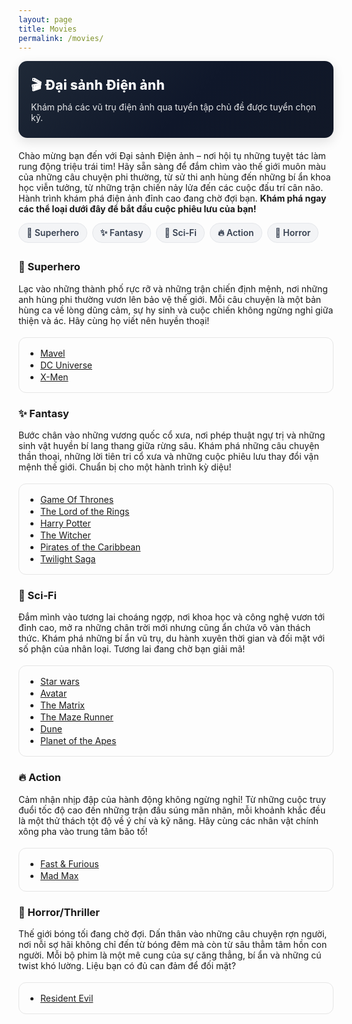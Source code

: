 ```yaml
---
layout: page
title: Movies
permalink: /movies/
---
```


<style>
.movies-hero{padding:24px 20px;border-radius:14px;background:linear-gradient(135deg,#1f2937,#0f172a 55%,#111827);color:#fff;margin:4px 0 20px;box-shadow:0 6px 18px rgba(0,0,0,.12)}
.movies-hero h2{margin:0 0 6px;font-weight:800;letter-spacing:.3px}
.movies-hero p{margin:0;opacity:.9}
.movies-chips{display:flex;flex-wrap:wrap;gap:8px;margin:14px 0 28px}
.movies-chip{background:#f3f4f6;border:1px solid #e5e7eb;border-radius:999px;padding:6px 12px;font-weight:600;text-decoration:none;color:#374151}
.movies-chip:hover{background:#e5e7eb;border-color:#d1d5db}
.movies-section{border:1px solid #e6e6e6;border-radius:12px;padding:14px 16px;margin:18px 0}
.movies-links{margin:0;padding-left:18px}
.movies-links li{margin:2px 0}
</style>

<div class="movies-hero">
  <h2>🎬 Đại sảnh Điện ảnh</h2>
  <p>Khám phá các vũ trụ điện ảnh qua tuyển tập chủ đề được tuyển chọn kỹ.</p>
</div>

Chào mừng bạn đến với Đại sảnh Điện ảnh – nơi hội tụ những tuyệt tác làm rung động triệu trái tim! Hãy sẵn sàng để đắm chìm vào thế giới muôn màu của những câu chuyện phi thường, từ sử thi anh hùng đến những bí ẩn khoa học viễn tưởng, từ những trận chiến nảy lửa đến các cuộc đấu trí cân não. Hành trình khám phá điện ảnh đỉnh cao đang chờ đợi bạn. **Khám phá ngay các thể loại dưới đây để bắt đầu cuộc phiêu lưu của bạn!**

<div class="movies-chips">
  <a class="movies-chip" href="#superhero">🦸 Superhero</a>
  <a class="movies-chip" href="#fantasy">✨ Fantasy</a>
  <a class="movies-chip" href="#sci-fi">🚀 Sci‑Fi</a>
  <a class="movies-chip" href="#action">🔥 Action</a>
  <a class="movies-chip" href="#horror">👻 Horror</a>
</div>

<h3 id="superhero">🦸 Superhero</h3>
Lạc vào những thành phố rực rỡ và những trận chiến định mệnh, nơi những anh hùng phi thường vươn lên bảo vệ thế giới. Mỗi câu chuyện là một bản hùng ca về lòng dũng cảm, sự hy sinh và cuộc chiến không ngừng nghỉ giữa thiện và ác. Hãy cùng họ viết nên huyền thoại!

<div class="movies-section">
  <ul class="movies-links">
    <li><a href="{% link blogs/mavel.md %}">Mavel</a></li>
    <li><a href="{% link blogs/dc-universe.md %}">DC Universe</a></li>
    <li><a href="{% link blogs/x-men.md %}">X-Men</a></li>
  </ul>
</div>

<h3 id="fantasy">✨ Fantasy</h3>
Bước chân vào những vương quốc cổ xưa, nơi phép thuật ngự trị và những sinh vật huyền bí lang thang giữa rừng sâu. Khám phá những câu chuyện thần thoại, những lời tiên tri cổ xưa và những cuộc phiêu lưu thay đổi vận mệnh thế giới. Chuẩn bị cho một hành trình kỳ diệu!

<div class="movies-section">
  <ul class="movies-links">
    <li><a href="{% link blogs/game-of-thrones.md %}">Game Of Thrones</a></li>
    <li><a href="{% link blogs/the-lord-of-the-rings.md %}">The Lord of the Rings</a></li>
    <li><a href="{% link blogs/harry-potter.md %}">Harry Potter</a></li>
    <li><a href="{% link blogs/the-witcher.md %}">The Witcher</a></li>
    <li><a href="{% link blogs/pirates-of-the-caribbean.md %}">Pirates of the Caribbean</a></li>
    <li><a href="{% link blogs/twilight-saga.md %}">Twilight Saga</a></li>
  </ul>
</div>

<h3 id="sci-fi">🚀 Sci‑Fi</h3>
Đắm mình vào tương lai choáng ngợp, nơi khoa học và công nghệ vươn tới đỉnh cao, mở ra những chân trời mới nhưng cũng ẩn chứa vô vàn thách thức. Khám phá những bí ẩn vũ trụ, du hành xuyên thời gian và đối mặt với số phận của nhân loại. Tương lai đang chờ bạn giải mã!

<div class="movies-section">
  <ul class="movies-links">
    <li><a href="{% link blogs/star-wars.md %}">Star wars</a></li>
    <li><a href="{% link blogs/avatar.md %}">Avatar</a></li>
    <li><a href="{% link blogs/the-matrix.md %}">The Matrix</a></li>
    <li><a href="{% link blogs/the-maze-runner.md %}">The Maze Runner</a></li>
    <li><a href="{% link blogs/dune.md %}">Dune</a></li>
    <li><a href="{% link blogs/planet-of-the-apes.md %}">Planet of the Apes</a></li>
  </ul>
</div>

<h3 id="action">🔥 Action</h3>
Cảm nhận nhịp đập của hành động không ngừng nghỉ! Từ những cuộc truy đuổi tốc độ cao đến những trận đấu súng mãn nhãn, mỗi khoảnh khắc đều là một thử thách tột độ về ý chí và kỹ năng. Hãy cùng các nhân vật chính xông pha vào trung tâm bão tố!

<div class="movies-section">
  <ul class="movies-links">
    <li><a href="{% link blogs/fast-and-furious.md %}">Fast & Furious</a></li>
    <li><a href="{% link blogs/mad-max.md %}">Mad Max</a></li>
  </ul>
</div>

<h3 id="horror">👻 Horror/Thriller</h3>
Thế giới bóng tối đang chờ đợi. Dấn thân vào những câu chuyện rợn người, nơi nỗi sợ hãi không chỉ đến từ bóng đêm mà còn từ sâu thẳm tâm hồn con người. Mỗi bộ phim là một mê cung của sự căng thẳng, bí ẩn và những cú twist khó lường. Liệu bạn có đủ can đảm để đối mặt?

<div class="movies-section">
  <ul class="movies-links">
    <li><a href="{% link blogs/resident-evil.md %}">Resident Evil</a></li>
  </ul>
</div>